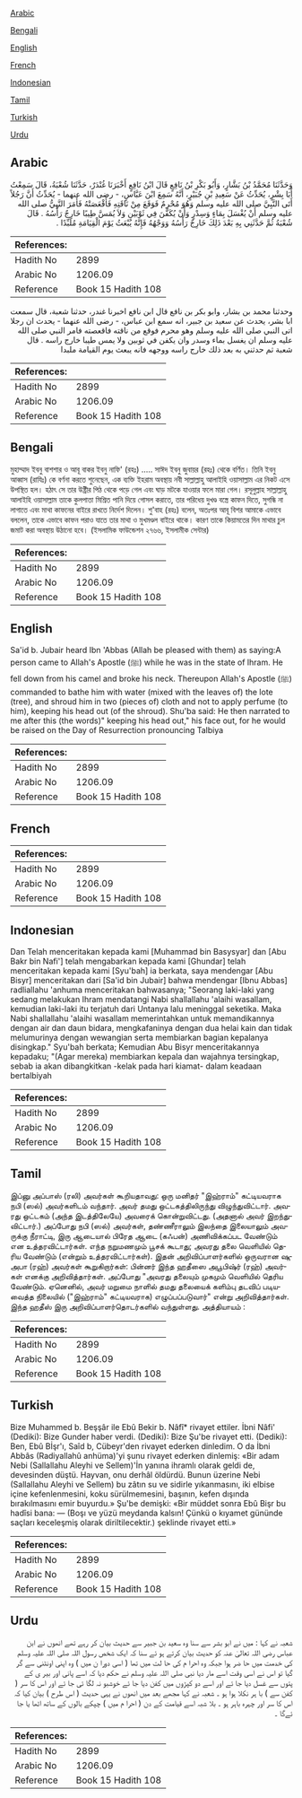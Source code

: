 [Arabic](#arabic)

[Bengali](#bengali)

[English](#english)

[French](#french)

[Indonesian](#indonesian)

[Tamil](#tamil)

[Turkish](#turkish)

[Urdu](#urdu)

## Arabic


<div dir="rtl" lang="ar" style={{fontSize:'larger',backgroundColor:'#f8f9fa',padding:20}}>
وَحَدَّثَنَا مُحَمَّدُ بْنُ بَشَّارٍ، وَأَبُو بَكْرِ بْنُ نَافِعٍ قَالَ ابْنُ نَافِعٍ أَخْبَرَنَا غُنْدَرٌ، حَدَّثَنَا شُعْبَةُ، قَالَ سَمِعْتُ أَبَا بِشْرٍ، يُحَدِّثُ عَنْ سَعِيدِ بْنِ جُبَيْرٍ، أَنَّهُ سَمِعَ ابْنَ عَبَّاسٍ، - رضى الله عنهما - يُحَدِّثُ أَنَّ رَجُلاً أَتَى النَّبِيَّ صلى الله عليه وسلم وَهُوَ مُحْرِمٌ فَوَقَعَ مِنْ نَاقَتِهِ فَأَقْعَصَتْهُ فَأَمَرَ النَّبِيُّ صلى الله عليه وسلم أَنْ يُغْسَلَ بِمَاءٍ وَسِدْرٍ وَأَنْ يُكَفَّنَ فِي ثَوْبَيْنِ وَلاَ يُمَسَّ طِيبًا خَارِجٌ رَأْسُهُ ‏.‏ قَالَ شُعْبَةُ ثُمَّ حَدَّثَنِي بِهِ بَعْدَ ذَلِكَ خَارِجٌ رَأْسُهُ وَوَجْهُهُ فَإِنَّهُ يُبْعَثُ يَوْمَ الْقِيَامَةِ مُلَبِّدًا ‏.‏
</div>
<div style={{backgroundColor:'#f8f9fa',padding:20, marginBottom: 10}}><table> <thead> <tr> <th>References:</th> <th></th> </tr> </thead> <tbody><tr><td>Hadith No</td><td>2899</td></tr><tr><td>Arabic No</td><td>1206.09</td></tr><tr><td>Reference</td><td>Book 15 Hadith 108</td></tr></tbody></table></div>


<div dir="rtl" lang="ar" style={{fontSize:'larger',backgroundColor:'#f8f9fa',padding:20}}>
وحدثنا محمد بن بشار، وابو بكر بن نافع قال ابن نافع اخبرنا غندر، حدثنا شعبة، قال سمعت ابا بشر، يحدث عن سعيد بن جبير، انه سمع ابن عباس، - رضى الله عنهما - يحدث ان رجلا اتى النبي صلى الله عليه وسلم وهو محرم فوقع من ناقته فاقعصته فامر النبي صلى الله عليه وسلم ان يغسل بماء وسدر وان يكفن في ثوبين ولا يمس طيبا خارج راسه . قال شعبة ثم حدثني به بعد ذلك خارج راسه ووجهه فانه يبعث يوم القيامة ملبدا
</div>
<div style={{backgroundColor:'#f8f9fa',padding:20, marginBottom: 10}}><table> <thead> <tr> <th>References:</th> <th></th> </tr> </thead> <tbody><tr><td>Hadith No</td><td>2899</td></tr><tr><td>Arabic No</td><td>1206.09</td></tr><tr><td>Reference</td><td>Book 15 Hadith 108</td></tr></tbody></table></div>

## Bengali


<div dir="ltr" lang="bn" style={{fontSize:'larger',backgroundColor:'#f8f9fa',padding:20}}>
মুহাম্মাদ ইবনু বাশশার ও আবূ বাকর ইবনু নাফি' (রহঃ) ..... সাঈদ ইবনু জুবায়র (রহঃ) থেকে বর্ণিত। তিনি ইবনু আব্বাস (রাযিঃ) কে বর্ণনা করতে শুনেছেন, এক ব্যক্তি ইহরাম অবস্থায় নবী সাল্লাল্লাহু আলাইহি ওয়াসাল্লাম এর নিকট এসে উপস্থিত হল। হঠাৎ সে তার উষ্ট্রীর পিঠ থেকে পড়ে গেল এবং ঘাড় মটকে যাওয়ার ফলে মারা গেল। রসূলুল্লাহ সাল্লাল্লাহু আলাইহি ওয়াসাল্লাম তাকে কুলপাতা মিশ্রিত পানি দিয়ে গোসল করাতে, তার পরিধেয় দুখণ্ড বস্ত্রে কাফন দিতে, সুগন্ধি না লাগাতে এবং মাথা কাফনের বাইরে রাখতে নির্দেশ দিলেন। শু'বাহ (রহঃ) বলেন, অতঃপর আবূ বিশর আমাকে এভাবে বললেন, তাকে এভাবে কাফন পরাও যাতে তার মাথা ও মুখমণ্ডল বাইরে থাকে। কারণ তাকে কিয়ামতের দিন মাথার চুল জমাট করা অবস্থায় উঠানো হবে। (ইসলামিক ফাউন্ডেশন ২৭৬৬, ইসলামীক সেন্টার)
</div>
<div style={{backgroundColor:'#f8f9fa',padding:20, marginBottom: 10}}><table> <thead> <tr> <th>References:</th> <th></th> </tr> </thead> <tbody><tr><td>Hadith No</td><td>2899</td></tr><tr><td>Arabic No</td><td>1206.09</td></tr><tr><td>Reference</td><td>Book 15 Hadith 108</td></tr></tbody></table></div>

## English


<div dir="ltr" lang="en" style={{fontSize:'larger',backgroundColor:'#f8f9fa',padding:20}}>
Sa'id b. Jubair heard Ibn 'Abbas (Allah be pleased with them) as saying:A person came to Allah's Apostle (ﷺ) while he was in the state of lhram. He fell down from his camel and broke his neck. Thereupon Allah's Apostle (ﷺ) commanded to bathe him with water (mixed with the leaves of) the lote (tree), and shroud him in two (pieces of) cloth and not to apply perfume (to him), keeping his head out (of the shroud). Shu'ba said: He then narrated to me after this (the words)" keeping his head out," his face out, for he would be raised on the Day of Resurrection pronouncing Talbiya
</div>
<div style={{backgroundColor:'#f8f9fa',padding:20, marginBottom: 10}}><table> <thead> <tr> <th>References:</th> <th></th> </tr> </thead> <tbody><tr><td>Hadith No</td><td>2899</td></tr><tr><td>Arabic No</td><td>1206.09</td></tr><tr><td>Reference</td><td>Book 15 Hadith 108</td></tr></tbody></table></div>

## French


<div dir="ltr" lang="fr" style={{fontSize:'larger',backgroundColor:'#f8f9fa',padding:20}}>

</div>
<div style={{backgroundColor:'#f8f9fa',padding:20, marginBottom: 10}}><table> <thead> <tr> <th>References:</th> <th></th> </tr> </thead> <tbody><tr><td>Hadith No</td><td>2899</td></tr><tr><td>Arabic No</td><td>1206.09</td></tr><tr><td>Reference</td><td>Book 15 Hadith 108</td></tr></tbody></table></div>

## Indonesian


<div dir="ltr" lang="id" style={{fontSize:'larger',backgroundColor:'#f8f9fa',padding:20}}>
Dan Telah menceritakan kepada kami [Muhammad bin Basysyar] dan [Abu Bakr bin Nafi'] telah mengabarkan kepada kami [Ghundar] telah menceritakan kepada kami [Syu'bah] ia berkata, saya mendengar [Abu Bisyr] menceritakan dari [Sa'id bin Jubair] bahwa mendengar [Ibnu Abbas] radliallahu 'anhuma menceritakan bahwasanya; "Seorang laki-laki yang sedang melakukan Ihram mendatangi Nabi shallallahu 'alaihi wasallam, kemudian laki-laki itu terjatuh dari Untanya lalu meninggal seketika. Maka Nabi shallallahu 'alaihi wasallam memerintahkan untuk memandikannya dengan air dan daun bidara, mengkafaninya dengan dua helai kain dan tidak melumurinya dengan wewangian serta membiarkan bagian kepalanya disingkap." Syu'bah berkata; Kemudian Abu Bisyr menceritakannya kepadaku; "(Agar mereka) membiarkan kepala dan wajahnya tersingkap, sebab ia akan dibangkitkan -kelak pada hari kiamat- dalam keadaan bertalbiyah
</div>
<div style={{backgroundColor:'#f8f9fa',padding:20, marginBottom: 10}}><table> <thead> <tr> <th>References:</th> <th></th> </tr> </thead> <tbody><tr><td>Hadith No</td><td>2899</td></tr><tr><td>Arabic No</td><td>1206.09</td></tr><tr><td>Reference</td><td>Book 15 Hadith 108</td></tr></tbody></table></div>

## Tamil


<div dir="ltr" lang="ta" style={{fontSize:'larger',backgroundColor:'#f8f9fa',padding:20}}>
இப்னு அப்பாஸ் (ரலி) அவர்கள் கூறியதாவது: ஒரு மனிதர் "இஹ்ராம்" கட்டியவராக நபி (ஸல்) அவர்களிடம் வந்தார். அவர் தமது ஒட்டகத்திலிருந்து விழுந்துவிட்டார். அவரது ஒட்டகம் (அந்த இடத்திலேயே) அவரைக் கொன்றுவிட்டது. (அதனால் அவர் இறந்துவிட்டார்.) அப்போது நபி (ஸல்) அவர்கள், தண்ணீராலும் இலந்தை இலையாலும் அவருக்கு நீராட்டி, இரு ஆடையால் பிரேத ஆடை (கஃபன்) அணிவிக்கப்பட வேண்டும் என உத்தரவிட்டார்கள். எந்த நறுமணமும் பூசக் கூடாது; அவரது தலை வெளியில் தெரிய வேண்டும் (என்றும் உத்தரவிட்டார்கள்). இதன் அறிவிப்பாளர்களில் ஒருவரான ஷுஅபா (ரஹ்) அவர்கள் கூறுகிறார்கள்: பின்னர் இந்த ஹதீஸை அபூபிஷ்ர் (ரஹ்) அவர்கள் எனக்கு அறிவித்தார்கள். அப்போது "அவரது தலையும் முகமும் வெளியில் தெரிய வேண்டும். ஏனெனில், அவர் மறுமை நாளில் தமது தலையைக் களிம்பு தடவிப் படியவைத்த நிலையில் ("இஹ்ராம்" கட்டியவராக) எழுப்பப்படுவார்" என்று அறிவித்தார்கள். இந்த ஹதீஸ் இரு அறிவிப்பாளர்தொடர்களில் வந்துள்ளது. அத்தியாயம் :
</div>
<div style={{backgroundColor:'#f8f9fa',padding:20, marginBottom: 10}}><table> <thead> <tr> <th>References:</th> <th></th> </tr> </thead> <tbody><tr><td>Hadith No</td><td>2899</td></tr><tr><td>Arabic No</td><td>1206.09</td></tr><tr><td>Reference</td><td>Book 15 Hadith 108</td></tr></tbody></table></div>

## Turkish


<div dir="ltr" lang="tr" style={{fontSize:'larger',backgroundColor:'#f8f9fa',padding:20}}>
Bize Muhammed b. Beşşâr ile Ebû Bekir b. Nâfî* rivayet ettiler. İbni Nâfi' (Dediki): Bize Gunder haber verdi. (Dediki): Bize Şu'be rivayet etti. (Dediki): Ben, Ebû Bİşr'ı, Saîd b, Cübeyr'den rivayet ederken dinledim. O da İbni Abbâs (Radiyallahû anhüma)'yi şunu rivayet ederken dinlemiş: «Bir adam Nebi (Sallallahu Aleyhi ve Sellem)'İn yanına ihramlı olarak geldi de, devesinden düştü. Hayvan, onu derhâl öldürdü. Bunun üzerine Nebi (Sallallahu Aleyhi ve Sellem) bu zâtın su ve sidirle yıkanmasını, iki elbise içine kefenlenmesini, koku sürüImemesini, başının, kefen dışında bırakılmasını emir buyurdu.» Şu'be demişki: «Bir müddet sonra Ebû Bişr bu hadîsi bana: — (Boşı ve yüzü meydanda kalsın! Çünkü o kıyamet gününde saçları keceleşmiş olarak diriltilecektir.) şeklinde rivayet etti.»
</div>
<div style={{backgroundColor:'#f8f9fa',padding:20, marginBottom: 10}}><table> <thead> <tr> <th>References:</th> <th></th> </tr> </thead> <tbody><tr><td>Hadith No</td><td>2899</td></tr><tr><td>Arabic No</td><td>1206.09</td></tr><tr><td>Reference</td><td>Book 15 Hadith 108</td></tr></tbody></table></div>

## Urdu


<div dir="rtl" lang="ur" style={{fontSize:'larger',backgroundColor:'#f8f9fa',padding:20}}>
شعبہ نے کہا : میں نے ابو بشر سے سنا وہ سعید بن جبیر سے حدیث بیان کر رہے تھے انھوں نے ابن عباس رضی اللہ تعالیٰ عنہ کو حدیث بیان کرتے ہو ئے سنا کہ ایک شخص رسول اللہ صلی اللہ علیہ وسلم کی خدمت میں حا ضر ہوا جبکہ وہ احرا م کی حا لت میں تھا ( اسی دورا ن میں ) وہ اپنی اونٹنی سے گر گیا تو اس نے اسی وقت اسے مار دیا نبی صلی اللہ علیہ وسلم نے حکم دیا کہ اسے پانی اور بیر ی کے پتوں سے غسل دیا جا ئے اور اسے دو کپڑوں میں کفن دیا جا ئے خوشبو نہ لگا ئی جا ئے اور اس کا سر ( کفن سے ) با ہر نکلا ہوا ہو ۔ شعبہ نے کہا مجھے بعد میں انھوں نے یہی حدیث ( اس طرح ) بیان کیا کہ اس کا سر اور چہرہ باہر ہو ۔ بلا شبہ اسے قیامت کے دن ( احرا م میں ) چپکے بالوں کے ساتھ اٹھا یا جا ئےگا ۔
</div>
<div style={{backgroundColor:'#f8f9fa',padding:20, marginBottom: 10}}><table> <thead> <tr> <th>References:</th> <th></th> </tr> </thead> <tbody><tr><td>Hadith No</td><td>2899</td></tr><tr><td>Arabic No</td><td>1206.09</td></tr><tr><td>Reference</td><td>Book 15 Hadith 108</td></tr></tbody></table></div>